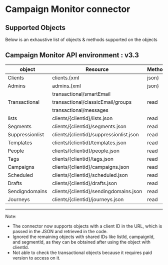 # Campaign Monitor connector


## Supported Objects 
Below is an exhaustive list of objects & methods supported on the objects

Campaign Monitor API environment : v3.3
-------------------------------------------------------------------
| object          |  Resource                              | Method|
| ----------------| ---------------------------------------| ------|
| Clients         | clients.{xml|json}                     | read  |
| Admins          | admins.{xml|json}                      | read  |
|                 | transactional/smartEmail               |       | 
| Transactional   | transactional/classicEmail/groups      | read  |
|                 | transactional/messages                 |       |
| lists           | clients/{clientid}/lists.json          | read  |
| Segments        | clients/{clientid}/segments.json       | read  |
| Suppressionlist | clients/{clientid}/suppressionlist.json| read  |
| Templates       | clients/{clientid}/templates.json      | read  |
| People          | clients/{clientid}/people.json         | read  |
| Tags            | clients/{clientid}/tags.json           | read  |
| Campaigns       | clients/{clientid}/campaigns.json      | read  |
| Scheduled       | clients/{clientid}/scheduled.json      | read  |
| Drafts          | clients/{clientid}/drafts.json         | read  |
| Sendigndomains  | clients/{clientid}/sendingdomains.json | read  |
| Journeys        | clients/{clientid}/journeys.json       | read  |
--------------------------------------------------------------------

Note: 
 - The connector now supports objects with a client ID in the URL, which is passed in the JSON and retrieved in the code.
 - Ignored the remaining objects with shared IDs like listId, campaignId, and segmentId, as they can be obtained after using the object with clientId.
 - Not able to check the transactional objects because it requires paid version to access on it.
